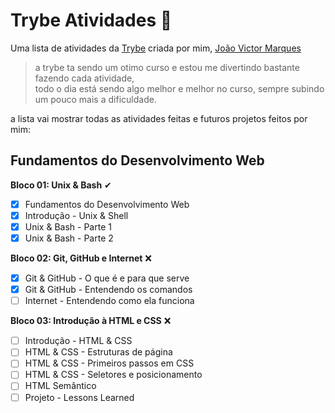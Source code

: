 # Trybe Atividades 🚀
Uma lista de atividades da [Trybe](www.betrybe.com) criada por mim, [João Victor Marques](https://www.linkedin.com/in/joao-marques-ba302a19b/) <br>
> a trybe ta sendo um otimo curso e estou me divertindo bastante fazendo cada atividade, <br>
> todo o dia está sendo algo melhor e melhor no curso, sempre subindo um pouco mais a dificuldade.

a lista vai mostrar todas as atividades feitas e futuros projetos feitos por mim:

## Fundamentos do Desenvolvimento Web
**Bloco 01: Unix & Bash** ✔
- [x] Fundamentos do Desenvolvimento Web
- [x] Introdução - Unix & Shell
- [x] Unix & Bash - Parte 1
- [x] Unix & Bash - Parte 2

**Bloco 02: Git, GitHub e Internet** ❌
- [x] Git & GitHub - O que é e para que serve
- [x] Git & GitHub - Entendendo os comandos
- [ ] Internet - Entendendo como ela funciona

**Bloco 03: Introdução à HTML e CSS** ❌
- [ ] Introdução - HTML & CSS
- [ ] HTML & CSS - Estruturas de página
- [ ] HTML & CSS - Primeiros passos em CSS
- [ ] HTML & CSS - Seletores e posicionamento
- [ ] HTML Semântico
- [ ] Projeto - Lessons Learned
